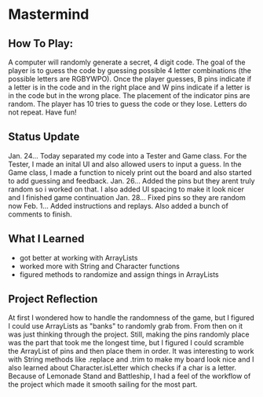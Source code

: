 # Mastermind

## How To Play:
  A computer will randomly generate a secret, 4 digit code. The goal of the player is to guess the code by guessing possible 4 letter combinations (the possible letters are RGBYWPO). Once the player guesses, B pins indicate if a letter is in the code and in the right place and W pins indicate if a letter is in the code but in the wrong place. The placement of the indicator pins are random. The player has 10 tries to guess the code or they lose. Letters do not repeat. Have fun!

## Status Update
Jan. 24...
  Today separated my code into a Tester and Game class. For the Tester, I made an inital UI and also allowed users to input a guess. In the Game class, I made a function 
  to nicely print out the board and also started to add guessing and feedback. 
Jan. 26...
  Added the pins but they arent truly random so i worked on that. I also added UI spacing to make it look nicer and I finished game continuation
Jan. 28...
  Fixed pins so they are random now
Feb. 1...
  Added instructions and replays. Also added a bunch of comments to finish. 

## What I Learned
  - got better at working with ArrayLists
  - worked more with String and Character functions
  - figured methods to randomize and assign things in ArrayLists

## Project Reflection
  At first I wondered how to handle the randomness of the game, but I figured I could use ArrayLists as "banks" to randomly grab from. From then on it was just thinking through the project. Still, making the pins randomly place was the part that took me the longest time, but I figured I could scramble the ArrayList of pins and then place them in order. It was interesting to work with String methods like .replace and .trim to make my board look nice and I also learned about Character.isLetter which checks if a char is a letter. Because of Lemonade Stand and Battleship, I had a feel of the workflow of the project which made it smooth sailing for the most part.
